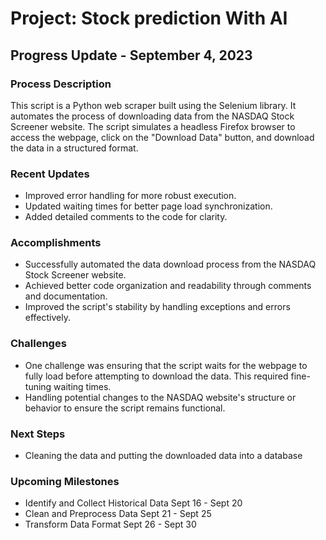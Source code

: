 
# Project: Stock prediction With AI

## Progress Update - September 4, 2023

### Process Description

This script is a Python web scraper built using the Selenium library. It automates the process of downloading data from the NASDAQ Stock Screener website. The script simulates a headless Firefox browser to access the webpage, click on the "Download Data" button, and download the data in a structured format.

### Recent Updates

- Improved error handling for more robust execution.
- Updated waiting times for better page load synchronization.
- Added detailed comments to the code for clarity.

### Accomplishments

- Successfully automated the data download process from the NASDAQ Stock Screener website.
- Achieved better code organization and readability through comments and documentation.
- Improved the script's stability by handling exceptions and errors effectively.

### Challenges

- One challenge was ensuring that the script waits for the webpage to fully load before attempting to download the data. This required fine-tuning waiting times.
- Handling potential changes to the NASDAQ website's structure or behavior to ensure the script remains functional.

### Next Steps

- Cleaning the data and putting the downloaded data into a database

### Upcoming Milestones

-   Identify and Collect Historical Data	Sept 16 - Sept 20	
-   Clean and Preprocess Data	Sept 21 - Sept 25	
-   Transform Data Format	Sept 26 - Sept 30
